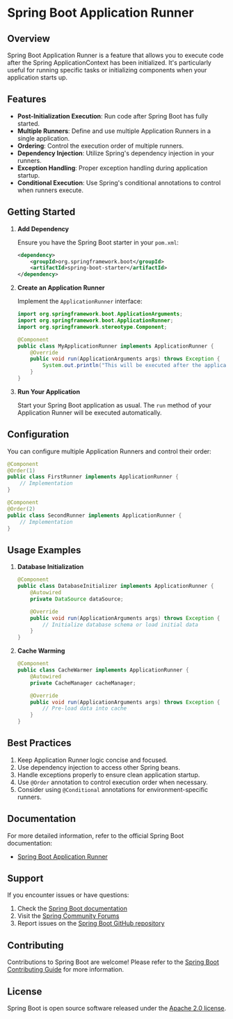 # Spring Boot Application Runner

## Overview

Spring Boot Application Runner is a feature that allows you to execute code after the Spring ApplicationContext has been initialized. It's particularly useful for running specific tasks or initializing components when your application starts up.

## Features

- **Post-Initialization Execution**: Run code after Spring Boot has fully started.
- **Multiple Runners**: Define and use multiple Application Runners in a single application.
- **Ordering**: Control the execution order of multiple runners.
- **Dependency Injection**: Utilize Spring's dependency injection in your runners.
- **Exception Handling**: Proper exception handling during application startup.
- **Conditional Execution**: Use Spring's conditional annotations to control when runners execute.

## Getting Started

1. **Add Dependency**

   Ensure you have the Spring Boot starter in your `pom.xml`:

   ```xml
   <dependency>
       <groupId>org.springframework.boot</groupId>
       <artifactId>spring-boot-starter</artifactId>
   </dependency>
   ```

2. **Create an Application Runner**

   Implement the `ApplicationRunner` interface:

   ```java
   import org.springframework.boot.ApplicationArguments;
   import org.springframework.boot.ApplicationRunner;
   import org.springframework.stereotype.Component;

   @Component
   public class MyApplicationRunner implements ApplicationRunner {
       @Override
       public void run(ApplicationArguments args) throws Exception {
           System.out.println("This will be executed after the application starts");
       }
   }
   ```

3. **Run Your Application**

   Start your Spring Boot application as usual. The `run` method of your Application Runner will be executed automatically.

## Configuration

You can configure multiple Application Runners and control their order:

```java
@Component
@Order(1)
public class FirstRunner implements ApplicationRunner {
    // Implementation
}

@Component
@Order(2)
public class SecondRunner implements ApplicationRunner {
    // Implementation
}
```

## Usage Examples

1. **Database Initialization**

   ```java
   @Component
   public class DatabaseInitializer implements ApplicationRunner {
       @Autowired
       private DataSource dataSource;

       @Override
       public void run(ApplicationArguments args) throws Exception {
           // Initialize database schema or load initial data
       }
   }
   ```

2. **Cache Warming**

   ```java
   @Component
   public class CacheWarmer implements ApplicationRunner {
       @Autowired
       private CacheManager cacheManager;

       @Override
       public void run(ApplicationArguments args) throws Exception {
           // Pre-load data into cache
       }
   }
   ```

## Best Practices

1. Keep Application Runner logic concise and focused.
2. Use dependency injection to access other Spring beans.
3. Handle exceptions properly to ensure clean application startup.
4. Use `@Order` annotation to control execution order when necessary.
5. Consider using `@Conditional` annotations for environment-specific runners.

## Documentation

For more detailed information, refer to the official Spring Boot documentation:
- [Spring Boot Application Runner](https://docs.spring.io/spring-boot/docs/current/reference/htmlsingle/#boot-features-command-line-runner)

## Support

If you encounter issues or have questions:

1. Check the [Spring Boot documentation](https://docs.spring.io/spring-boot/docs/current/reference/htmlsingle/)
2. Visit the [Spring Community Forums](https://community.spring.io/)
3. Report issues on the [Spring Boot GitHub repository](https://github.com/spring-projects/spring-boot/issues)

## Contributing

Contributions to Spring Boot are welcome! Please refer to the [Spring Boot Contributing Guide](https://github.com/spring-projects/spring-boot/blob/main/CONTRIBUTING.adoc) for more information.

## License

Spring Boot is open source software released under the [Apache 2.0 license](https://www.apache.org/licenses/LICENSE-2.0).
